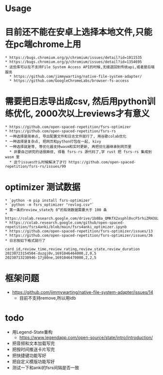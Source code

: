 # Usage
  # 目前还不能在安卓上选择本地文件,只能在pc端chrome上用
    * https://bugs.chromium.org/p/chromium/issues/detail?id=1011535
    * https://bugs.chromium.org/p/chromium/issues/detail?id=1354695
    * 这些库可以在不支持File System Access API的时候,无缝退回到传统api,或者是后端服务
      * https://github.com/jimmywarting/native-file-system-adapter/
      * https://github.com/GoogleChromeLabs/browser-fs-access
  # 需要把日志导出成csv, 然后用python训练优化, 2000次以上reviews才有意义
    * https://github.com/open-spaced-repetition/fsrs-optimizer
    * https://github.com/open-spaced-repetition/fsrs-rs
    * 一种选择是简单点, 导出配置文件和日志文件就行了, 用谷歌colab优化
    * 一种选择是复杂点, 把网页和python打包在一起, kivy
    * 一种选择就是等, 等优化器支持wasm和实时更新, 再把优化器继承到网页里
      * 非要自己研究的话很麻烦, 得看 fsrs-rs 源代码了,学 rust 把 fsrs-rs 集成到 wasm 里
      * 这个issues什么时候解决了才行 https://github.com/open-spaced-repetition/fsrs-rs/issues/99
  # optimizer 测试数据
    * `python -m pip install fsrs-optimizer`
    * `python -m fsrs_optimizer "revlog.csv"`
    * 第一条的review_state为 0“的有效数据需要大于 100 条
    * https://colab.research.google.com/drive/1b8Ba_QMKfX2xsphl0vcF5rhiZRH3UzIb#scrollTo=y0vws_6YGy1n
    * https://colab.research.google.com/github/open-spaced-repetition/fsrs4anki/blob/main/fsrs4anki_optimizer.ipynb
    * https://github.com/open-spaced-repetition/fsrs-optimizer/issues/13
    * https://github.com/open-spaced-repetition/fsrs-optimizer/issues/36
    * 日志按如下格式就行了
```csv
card_id,review_time,review_rating,review_state,review_duration
20230723154504-duzgj0v,1691046464000,2,0,5
20230713230946-17j80ne,1691046470000,2,2,5
```
# 框架问题
  * https://github.com/jimmywarting/native-file-system-adapter/issues/14
    * 目前不支持remove,所以用idb
# todo
  * 用Legend-State重构
    * https://www.legendapp.com/open-source/state/intro/introduction/
  * 把音频和文本加载写完
  * 把按时间推送卡片写完
  * 把快捷键功能写好
  * 把自定义模版功能写好
  * 测试一下和anki的fsrs间隔是否一致
